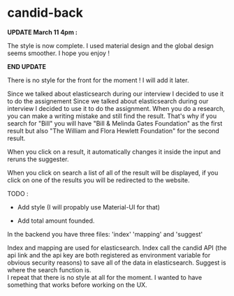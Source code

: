 # candid-back
**UPDATE March 11 4pm :**

The style is now complete. I used material design and the global design seems smoother. I hope you enjoy !

**END UPDATE**

There is no style for the front for the moment ! I will add it later.

Since we talked about elasticsearch during our interview I decided to use it to do the assignement Since we talked about elasticsearch during our interview I decided to use it to do the assignment.
When you do a research, you can make a writing mistake and still find the result. That's why if you search for "Bill" you will have "Bill & Melinda Gates Foundation" as the first result but also "The William and Flora Hewlett Foundation" for the second result.

When you click on a result, it automatically changes it inside the input and reruns the suggester. 

When you click on search a list of all of the result will be displayed, if you click on one of the results you will be redirected to the website.

TODO : 
- Add style (I will propably use Material-UI for that) 

- Add total amount founded.

In the backend you have three files: 'index' 'mapping' and 'suggest'

Index and mapping are used for elasticsearch. Index call the candid API (the api link and the api key are both registered as environment variable for obvious security reasons) to save all of the data in elasticsearch. Suggest is where the search function is.  
I repeat that there is no style at all for the moment. I wanted to have something that works before working on the UX.
